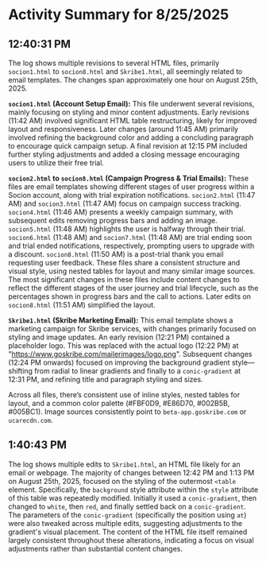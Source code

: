# Activity Summary for 8/25/2025

## 12:40:31 PM
The log shows multiple revisions to several HTML files, primarily `socion1.html` to `socion8.html` and `Skribe1.html`, all seemingly related to email templates.  The changes span approximately one hour on August 25th, 2025.

**`socion1.html` (Account Setup Email):** This file underwent several revisions, mainly focusing on styling and minor content adjustments.  Early revisions (11:42 AM) involved significant HTML table restructuring, likely for improved layout and responsiveness.  Later changes (around 11:45 AM) primarily involved refining the background color and  adding a concluding paragraph to encourage quick campaign setup. A final revision at 12:15 PM included further styling adjustments and added a closing message encouraging users to utilize their free trial.

**`socion2.html` to `socion8.html` (Campaign Progress & Trial Emails):** These files are email templates showing different stages of user progress within a Socion account, along with trial expiration notifications.  `socion2.html` (11:47 AM) and `socion3.html` (11:47 AM) focus on campaign success tracking. `socion4.html` (11:46 AM) presents a weekly campaign summary, with subsequent edits removing progress bars and adding an image. `socion5.html` (11:48 AM) highlights the user is halfway through their trial. `socion6.html` (11:48 AM) and `socion7.html` (11:48 AM) are trial ending soon and trial ended notifications, respectively, prompting users to upgrade with a discount.  `socion8.html` (11:50 AM) is a post-trial thank you email requesting user feedback.  These files share a consistent structure and visual style, using nested tables for layout and many similar image sources. The most significant changes in these files include content changes to reflect the different stages of the user journey and trial lifecycle, such as the percentages shown in progress bars and the call to actions.  Later edits on `socion8.html` (11:51 AM) simplified the layout.

**`Skribe1.html` (Skribe Marketing Email):** This email template shows a marketing campaign for Skribe services, with changes primarily focused on styling and image updates. An early revision (12:21 PM) contained a placeholder logo. This was replaced with the actual logo (12:22 PM) at "https://www.goskribe.com/mailerimages/logo.png".  Subsequent changes (12:24 PM onwards) focused on improving the background gradient style—shifting from radial to linear gradients and finally to a `conic-gradient` at 12:31 PM, and refining title and paragraph styling and sizes.


Across all files, there’s consistent use of inline styles, nested tables for layout, and a common color palette (#FBF0D9, #E86D70, #002B5B, #005BC1).  Image sources consistently point to `beta-app.goskribe.com` or `ucarecdn.com`.


## 1:40:43 PM
The log shows multiple edits to `Skribe1.html`, an HTML file likely for an email or webpage.  The majority of changes between 12:42 PM and 1:13 PM on August 25th, 2025,  focused on the styling of the outermost `<table` element.  Specifically, the `background` style attribute within the `style` attribute of this table was repeatedly modified.  Initially it used a `conic-gradient`, then changed to `white`, then `red`, and finally settled back on a `conic-gradient`.  The parameters of the `conic-gradient` (specifically the position using `at`) were also tweaked across multiple edits, suggesting adjustments to the gradient's visual placement.  The content of the HTML file itself remained largely consistent throughout these alterations, indicating a focus on visual adjustments rather than substantial content changes.

